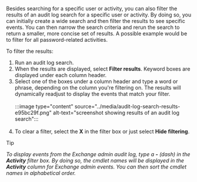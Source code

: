 Besides searching for a specific user or activity, you can also filter the results of an audit log search for a specific user or activity. By doing so, you can initially create a wide search and then filter the results to see specific events. You can then narrow the search criteria and rerun the search to return a smaller, more concise set of results. A possible example would be to filter for all password-related activities.

To filter the results:

1.  Run an audit log search.
2.  When the results are displayed, select **Filter results**. Keyword boxes are displayed under each column header.
3.  Select one of the boxes under a column header and type a word or phrase, depending on the column you're filtering on. The results will dynamically readjust to display the events that match your filter.<br><br>:::image type="content" source="../media/audit-log-search-results-e95bc29f.png" alt-text="screenshot showing results of an audit log search":::
    <br><br>
4.  To clear a filter, select the **X** in the filter box or just select **Hide filtering**.

> [!TIP]
> *To display events from the Exchange admin audit log, type a **-** (dash) in the **Activity** filter box. By doing so, the cmdlet names will be displayed in the **Activity** column for Exchange admin events. You can then sort the cmdlet names in alphabetical order.*<br>
